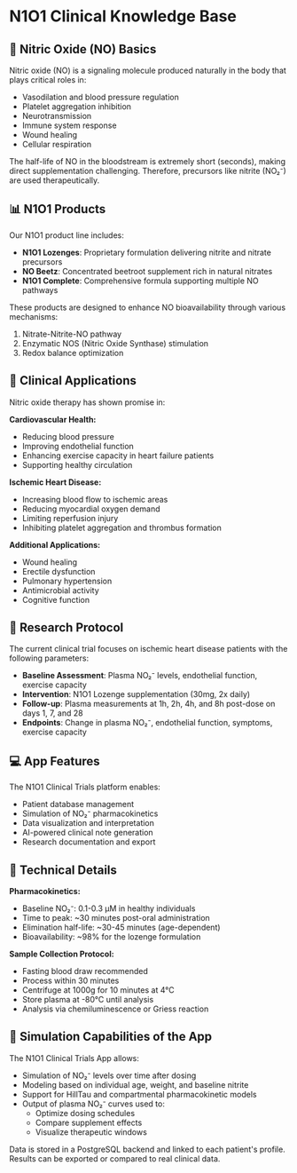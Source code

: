 
# N1O1 Clinical Knowledge Base

## 🧬 Nitric Oxide (NO) Basics

Nitric oxide (NO) is a signaling molecule produced naturally in the body that plays critical roles in:
- Vasodilation and blood pressure regulation
- Platelet aggregation inhibition
- Neurotransmission
- Immune system response
- Wound healing
- Cellular respiration

The half-life of NO in the bloodstream is extremely short (seconds), making direct supplementation challenging. Therefore, precursors like nitrite (NO₂⁻) are used therapeutically.

## 📊 N1O1 Products

Our N1O1 product line includes:
- **N1O1 Lozenges**: Proprietary formulation delivering nitrite and nitrate precursors
- **NO Beetz**: Concentrated beetroot supplement rich in natural nitrates
- **N1O1 Complete**: Comprehensive formula supporting multiple NO pathways

These products are designed to enhance NO bioavailability through various mechanisms:
1. Nitrate-Nitrite-NO pathway
2. Enzymatic NOS (Nitric Oxide Synthase) stimulation
3. Redox balance optimization

## 🏥 Clinical Applications

Nitric oxide therapy has shown promise in:

**Cardiovascular Health:**
- Reducing blood pressure
- Improving endothelial function
- Enhancing exercise capacity in heart failure patients
- Supporting healthy circulation

**Ischemic Heart Disease:**
- Increasing blood flow to ischemic areas
- Reducing myocardial oxygen demand
- Limiting reperfusion injury
- Inhibiting platelet aggregation and thrombus formation

**Additional Applications:**
- Wound healing
- Erectile dysfunction
- Pulmonary hypertension
- Antimicrobial activity
- Cognitive function

## 🔬 Research Protocol

The current clinical trial focuses on ischemic heart disease patients with the following parameters:
- **Baseline Assessment**: Plasma NO₂⁻ levels, endothelial function, exercise capacity
- **Intervention**: N1O1 Lozenge supplementation (30mg, 2x daily)
- **Follow-up**: Plasma measurements at 1h, 2h, 4h, and 8h post-dose on days 1, 7, and 28
- **Endpoints**: Change in plasma NO₂⁻, endothelial function, symptoms, exercise capacity

## 💻 App Features

The N1O1 Clinical Trials platform enables:
- Patient database management
- Simulation of NO₂⁻ pharmacokinetics
- Data visualization and interpretation
- AI-powered clinical note generation
- Research documentation and export

## 🧪 Technical Details

**Pharmacokinetics:**
- Baseline NO₂⁻: 0.1-0.3 μM in healthy individuals
- Time to peak: ~30 minutes post-oral administration
- Elimination half-life: ~30-45 minutes (age-dependent)
- Bioavailability: ~98% for the lozenge formulation

**Sample Collection Protocol:**
- Fasting blood draw recommended
- Process within 30 minutes
- Centrifuge at 1000g for 10 minutes at 4°C
- Store plasma at -80°C until analysis
- Analysis via chemiluminescence or Griess reaction

## 🔬 Simulation Capabilities of the App

The N1O1 Clinical Trials App allows:
- Simulation of NO₂⁻ levels over time after dosing
- Modeling based on individual age, weight, and baseline nitrite
- Support for HillTau and compartmental pharmacokinetic models
- Output of plasma NO₂⁻ curves used to:
  - Optimize dosing schedules
  - Compare supplement effects
  - Visualize therapeutic windows

Data is stored in a PostgreSQL backend and linked to each patient's profile. Results can be exported or compared to real clinical data.
